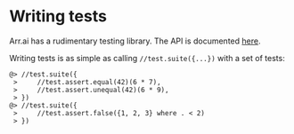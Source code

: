 # Writing tests

Arr.ai has a rudimentary testing library. The API is documented
[here](../std-test.md).

Writing tests is as simple as calling `//test.suite({...})` with a set of tests:

```arrai
@> //test.suite({
 >     //test.assert.equal(42)(6 * 7),
 >     //test.assert.unequal(42)(6 * 9),
 > })
@> //test.suite({
 >     //test.assert.false({1, 2, 3} where . < 2)
 > })
```
